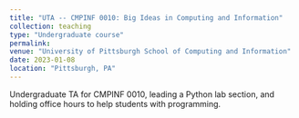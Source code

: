 ```yaml
---
title: "UTA -- CMPINF 0010: Big Ideas in Computing and Information"
collection: teaching
type: "Undergraduate course"
permalink:
venue: "University of Pittsburgh School of Computing and Information"
date: 2023-01-08
location: "Pittsburgh, PA"
---
```


Undergraduate TA for CMPINF 0010, leading a Python lab section, and holding office hours to help students with programming.

